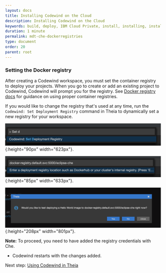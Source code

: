 ```yaml
---
layout: docs
title: Installing Codewind on the Cloud
description: Installing Codewind on the Cloud
keywords: build, deploy, IBM Cloud Private, install, installing, installation, chart, Helm, develop, cloud, public cloud, services, command line, cli, command, start, stop, update, open, delete, options, operation, devops, OpenShift, OKD
duration: 1 minute
permalink: mdt-che-dockerregistries
type: document
order: 20
parent: root
---
```



### Setting the Docker registry
After creating a Codewind workspace, you must set the container registry to deploy your projects. When you go to create or add an existing project to Codewind, Codewind will prompt you for the registry. See [Docker registry docs](https://www.eclipse.org/codewind/dockerregistry.html) for guidance on using proper container registries.

If you would like to change the registry that's used at any time, run the `Codewind: Set Deployment Registry` command in Theia to dynamically set a new registry for your workspace. <br>

![Set deployment registry](dist/images/che-docs/SetDockerRegistry-1.png){:height="90px" width="623px"}. <br>

![Set deployment registry location](dist/images/che-docs/SetDockerRegistry-2.png){:height="85px" width="633px"}. <br>

![Test deployment](dist/images/che-docs/SetDockerRegistry-3.png){:height="208px" width="801px"}. <br>

**Note:** To proceed, you need to have added the registry credentials with Che.
- Codewind restarts with the changes added.
  
Next step: [Using Codewind in Theia](mdt-che-usingtheia.html)




